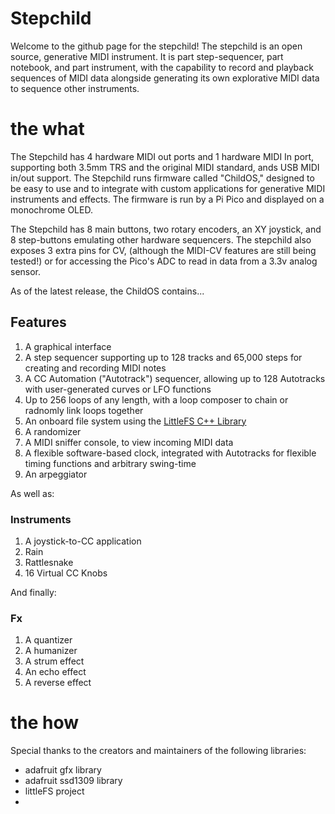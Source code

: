 # Stepchild

<!-- borrowing heavily from the europi page -->

<!-- intro -->
  
Welcome to the github page for the stepchild! The stepchild is an open source, generative MIDI instrument. It is part step-sequencer, part notebook, and part instrument,
with the capability to record and playback sequences of MIDI data alongside generating its own explorative MIDI data to sequence other instruments.

<!-- links to social media, reddit, website -->

<!-- capabilities -->
  
# the what
The Stepchild has 4 hardware MIDI out ports and 1 hardware MIDI In port, supporting both 3.5mm TRS and the original MIDI standard, ands USB MIDI in/out support.
The Stepchild runs firmware called "ChildOS," designed to be easy to use and to integrate with custom applications for generative MIDI instruments and effects. The firmware is 
run by a Pi Pico and displayed on a monochrome OLED.

The Stepchild has 8 main buttons, two rotary encoders, an XY joystick, and 8 step-buttons emulating other hardware sequencers. The stepchild also exposes 3 extra pins for CV,
(although the MIDI-CV features are still being tested!) or for accessing the Pico's ADC to read in data from a 3.3v analog sensor.

As of the latest release, the ChildOS contains...

## Features
1. A graphical interface
2. A step sequencer supporting up to 128 tracks and 65,000 steps for creating and recording MIDI notes
3. A CC Automation ("Autotrack") sequencer, allowing up to 128 Autotracks with user-generated curves or LFO functions
4. Up to 256 loops of any length, with a loop composer to chain or radnomly link loops together
5. An onboard file system using the [LittleFS C++ Library](https://github.com/littlefs-project/littlefs)
6. A randomizer
7. A MIDI sniffer console, to view incoming MIDI data
8. A flexible software-based clock, integrated with Autotracks for flexible timing functions and arbitrary swing-time
9. An arpeggiator

As well as:
### Instruments
1. A joystick-to-CC application
2. Rain
3. Rattlesnake
4. 16 Virtual CC Knobs

And finally:

### Fx
1. A quantizer
2. A humanizer
3. A strum effect
4. An echo effect
5. A reverse effect

# the how
<!-- libraries childOS relies on -->
Special thanks to the creators and maintainers of the following libraries:

 * adafruit gfx library
 * adafruit ssd1309 library
 * littleFS project
 * 
